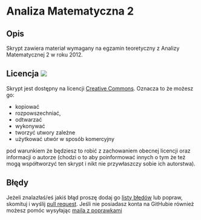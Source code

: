 Analiza Matematyczna 2
======================

Opis
----
Skrypt zawiera materiał wymagany na egzamin teoretyczny z Analizy Matematycznej 2 w roku 2012. 

Licencja ![](http://i.creativecommons.org/l/by-sa/3.0/80x15.png)
--------
Skrypt jest dostępny na licencji [Creative Commons](http://creativecommons.org/licenses/by-sa/3.0/pl/legalcode). 
Oznacza to że możesz go:

 * kopiować
 * rozpowszechniać, 
 * odtwarzać 
 * wykonywać
 * tworzyć utwory zależne
 * użytkować utwór w sposób komercyjny

pod warunkiem że będziesz to robić z zachowaniem obecnej licencji oraz informacji o autorze 
(chodzi o to aby poinformować innych o tym że też mogą współtworzyć ten skrypt i nikt nie przywłaszczy 
sobie ich autorstwa).

Błędy
----
Jeżeli znalazłaś/eś jakiś błąd proszę dodaj go [listy błędów](https://github.com/janisz/AM2/issues) 
lub popraw, skomituj i wyślij [pull request](https://help.github.com/articles/using-pull-requests). 
Jeśli nie posiadasz konta na GitHubie również możesz pomóc wysyłając 
[maila z poprawkami](http://alblue.bandlem.com/2011/12/git-tip-of-week-patches-by-email.html)
